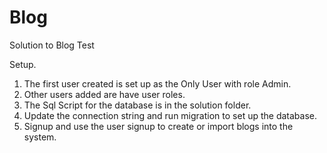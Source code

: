 # Blog
Solution to Blog Test


Setup.

1. The first user created is set up as the Only User with role Admin.
2. Other users added are have user roles.
3. The Sql Script for the database is in the solution folder.
4. Update the connection string and run migration to set up the database.
5. Signup and use the user signup to create or import blogs into the system.
